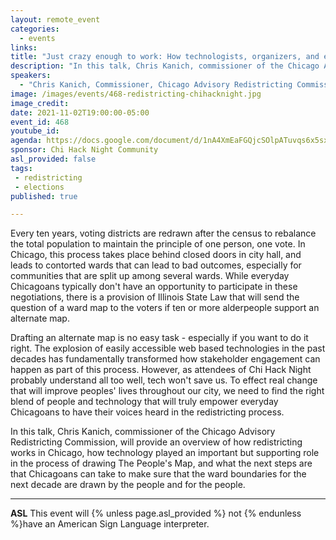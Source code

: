 ```yaml
---
layout: remote_event
categories:
  - events
links: 
title: "Just crazy enough to work: How technologists, organizers, and everyday people can come together for a better Chicago"
description: "In this talk, Chris Kanich, commissioner of the Chicago Advisory Redistricting Commission, will provide an overview of how redistricting works in Chicago, how technology played an important but supporting role in the process of drawing The People's Map, and what the next steps are that Chicagoans can take to make sure that the ward boundaries for the next decade are drawn by the people and for the people."
speakers:
  - "Chris Kanich, Commissioner, Chicago Advisory Redistricting Commission, he/him/his"
image: /images/events/468-redistricting-chihacknight.jpg
image_credit:
date: 2021-11-02T19:00:00-05:00
event_id: 468
youtube_id: 
agenda: https://docs.google.com/document/d/1nA4XmEaFGQjcSOlpATuvqs6x5sxYQl7sYNRzxhCPMio/edit?usp=sharing
sponsor: Chi Hack Night Community
asl_provided: false
tags: 
 - redistricting
 - elections
published: true

---
```


Every ten years, voting districts are redrawn after the census to rebalance the total population to maintain the principle of one person, one vote. In Chicago, this process takes place behind closed doors in city hall, and leads to contorted wards that can lead to bad outcomes, especially for communities that are split up among several wards. While everyday Chicagoans typically don't have an opportunity to participate in these negotiations, there is a provision of Illinois State Law that will send the question of a ward map to the voters if ten or more alderpeople support an alternate map.

Drafting an alternate map is no easy task - especially if you want to do it right. The explosion of easily accessible web based technologies in the past decades has fundamentally transformed how stakeholder engagement can happen as part of this process. However, as attendees of Chi Hack Night probably understand all too well, tech won't save us. To effect real change that will improve peoples' lives throughout our city, we need to find the right blend of people and technology that will truly empower everyday Chicagoans to have their voices heard in the redistricting process.

In this talk, Chris Kanich, commissioner of the Chicago Advisory Redistricting Commission, will provide an overview of how redistricting works in Chicago, how technology played an important but supporting role in the process of drawing The People's Map, and what the next steps are that Chicagoans can take to make sure that the ward boundaries for the next decade are drawn by the people and for the people.

---

**ASL** This event will {% unless page.asl_provided %} not {% endunless %}have an American Sign Language interpreter.
